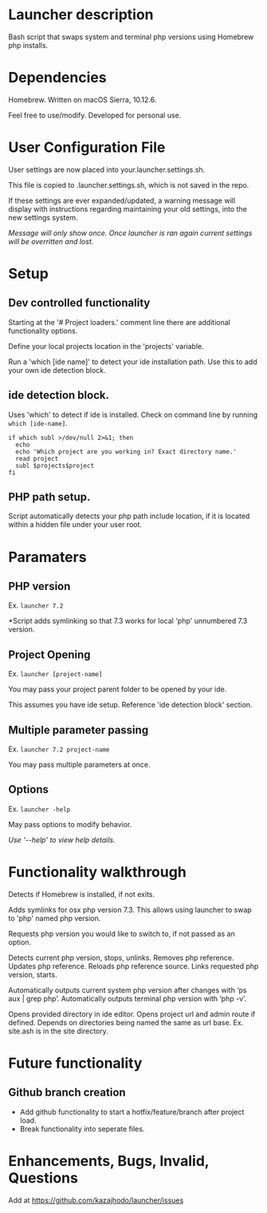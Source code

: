 # Launcher description
Bash script that swaps system and terminal php versions using Homebrew php installs.

# Dependencies
Homebrew.
Written on macOS Sierra, 10.12.6.

Feel free to use/modify. Developed for personal use.


# User Configuration File
User settings are now placed into your.launcher.settings.sh.

This file is copied to .launcher.settings.sh, which is not saved in the repo.

If these settings are ever expanded/updated, a warning message will display with instructions regarding maintaining your old settings, into the new settings system.

_Message will only show once. Once launcher is ran again current settings will be overritten and lost._


# Setup

## Dev controlled functionality
Starting at the '# Project loaders.' comment line there are additional functionality options.

Define your local projects location in the 'projects' variable.

Run a 'which [ide name]' to detect your ide installation path. Use this to add your own ide detection block.

## ide detection block.
Uses 'which' to detect if ide is installed.
Check on command line by running ```which [ide-name]```.
```
if which subl >/dev/null 2>&1; then
  echo
  echo 'Which project are you working in? Exact directory name.'
  read project
  subl $projects$project
fi
```

## PHP path setup.
Script automatically detects your php path include location, if it is located within a hidden file under your user root.


# Paramaters

## PHP version
Ex. ```launcher 7.2```

*Script adds symlinking so that 7.3 works for local 'php' unnumbered 7.3 version.

## Project Opening
Ex. ```launcher [project-name]```

You may pass your project parent folder to be opened by your ide.

This assumes you have ide setup. Reference 'ide detection block' section.

## Multiple parameter passing
Ex. ```launcher 7.2 project-name```

You may pass multiple parameters at once.

## Options
Ex. ```launcher -help```

May pass options to modify behavior.

_Use '--help' to view help details._


# Functionality walkthrough
Detects if Homebrew is installed, if not exits.

Adds symlinks for osx php version 7.3.
This allows using launcher to swap to 'php' named php version.

Requests php version you would like to switch to, if not passed as an option.

Detects current php version, stops, unlinks.
Removes php reference.
Updates php reference.
Reloads php reference source.
Links requested php version, starts.

Automatically outputs current system php version after changes with ‘ps aux | grep php’.
Automatically outputs terminal php version with ‘php -v’.

Opens provided directory in ide editor.
Opens project url and admin route if defined. Depends on directories being named the same as url base.
Ex. site.ash is in the site directory.


# Future functionality

## Github branch creation
+ Add github functionality to start a hotfix/feature/branch after project load.
+ Break functionality into seperate files.


# Enhancements, Bugs, Invalid, Questions
Add at https://github.com/kazajhodo/launcher/issues